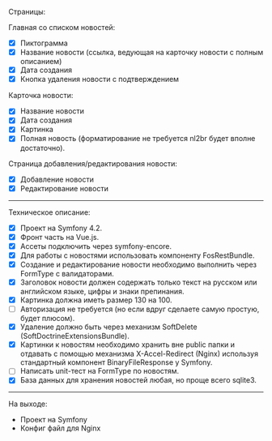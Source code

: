 Страницы:

Главная со списком новостей:
- [x] Пиктограмма
- [x] Название новости (ссылка, ведующая на карточку новости с полным описанием)
- [x] Дата создания
- [x] Кнопка удаления новости с подтверждением

Карточка новости:
- [x] Название новости
- [x] Дата создания
- [x] Картинка
- [x] Полная новость (форматирование не требуется nl2br будет вполне достаточно).

Страница добавления/редактирования новости:
- [x] Добавление новости
- [x] Редактирование новости

---

Техническое описание:

- [x] Проект на Symfony 4.2.
- [x] Фронт часть на Vue.js.
- [x] Ассеты подключить через symfony-encore.
- [x] Для работы с новостями использовать компоненту FosRestBundle.
- [x] Создание и редактирование новости необходимо выполнить через FormType с валидаторами.
- [x] Заголовок новости должен содержать только текст на русском или английском языке, цифры и знаки препинания.
- [x] Картинка должна иметь размер 130 на 100.
- [ ] Авторизация не требуется (но если вдруг сделаете самую простую, будет плюсом).
- [x] Удаление должно быть через механизм SoftDelete (SoftDoctrineExtensionsBundle).
- [x] Картинки к новостям необходимо хранить вне public папки и отдавать с помощью механизма
X-Accel-Redirect (Nginx) используя стандартный компонент BinaryFileResponse у Symfony.
- [ ] Написать unit-тест на FormType по новостям.
- [x] База данных для хранения новостей любая, но проще всего sqlite3.

---

На выходе:
- Проект на Symfony
- Конфиг файл для Nginx
